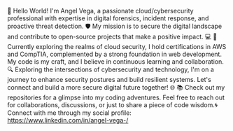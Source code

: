 👋 Hello World! I'm Angel Vega, a passionate cloud/cybersecurity professional with expertise in digital forensics, incident response, and proactive threat detection. 🛡️ My mission is to secure the digital landscape and contribute to open-source projects that make a positive impact. 💻 🚀 Currently exploring the realms of cloud security, I hold certifications in AWS and CompTIA, complemented by a strong foundation in web development. My code is my craft, and I believe in continuous learning and collaboration. 🔍 Exploring the intersections of cybersecurity and technology, I'm on a journey to enhance security postures and build resilient systems. Let's connect and build a more secure digital future together! 🌐 📚 Check out my repositories for a glimpse into my coding adventures. Feel free to reach out for collaborations, discussions, or just to share a piece of code wisdom.🌀 Connect with me through my social profile: https://www.linkedin.com/in/angel-vega-/
